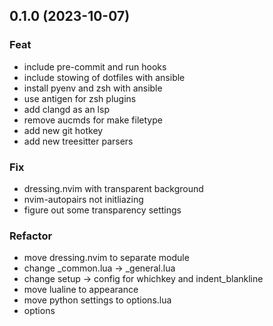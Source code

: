## 0.1.0 (2023-10-07)

### Feat

- include pre-commit and run hooks
- include stowing of dotfiles with ansible
- install pyenv and zsh with ansible
- use antigen for zsh plugins
- add clangd as an lsp
- remove aucmds for make filetype
- add new git hotkey
- add new treesitter parsers

### Fix

- dressing.nvim with transparent background
- nvim-autopairs not initliazing
- figure out some transparency settings

### Refactor

- move dressing.nvim to separate module
- change _common.lua -> _general.lua
- change setup -> config for whichkey and indent_blankline
- move lualine to appearance
- move python settings to options.lua
- options
